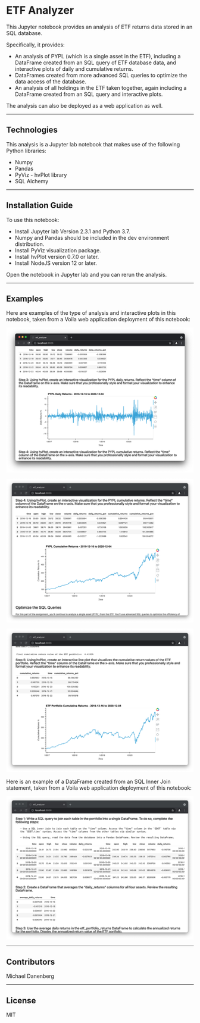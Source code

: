 # ETF Analyzer

This Jupyter notebook provides an analysis of ETF returns data stored in an SQL database.

Specifically, it provides:
* An analysis of PYPL (which is a single asset in the ETF), including a DataFrame created from an SQL query of ETF database data, and interactive plots of daily and cumulative returns.
* DataFrames created from more advanced SQL queries to optimize the data access of the database.
* An analysis of all holdings in the ETF taken together, again including a DataFrame created from an SQL query and interactive plots.

The analysis can also be deployed as a web application as well.

---

## Technologies

This analysis is a Jupyter lab notebook that makes use of the following Python libraries:
* Numpy
* Pandas
* PyViz - hvPlot library
* SQL Alchemy

---

## Installation Guide

To use this notebook:
* Install Jupyter lab Version 2.3.1 and Python 3.7.
* Numpy and Pandas should be included in the dev environment distribution.
* Install PyViz visualization package.
* Install hvPlot version 0.7.0 or later.
* Install NodeJS version 12 or later.

Open the notebook in Jupyter lab and you can rerun the analysis.

---

## Examples

Here are examples of the type of analysis and interactive plots in this notebook, taken from a Voila web application deployment of this notebook:

![PYPL Daily Returns](Images/PYPL_daily_returns.png)

![PYPL Cumulative Returns](Images/PYPL_cumulative_returns.png)

![ETF Portfolio Cumulative Returns](Images/ETF_portfolio_cumulative_returns.png)

Here is an example of a DataFrame created from an SQL Inner Join statement, taken from a Voila web application deployment of this notebook:

![SQL Inner Join](Images/SQL_inner_join.png)


---

## Contributors

Michael Danenberg

---

## License

MIT